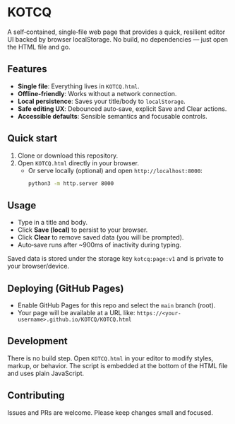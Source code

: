 # KOTCQ

A self‑contained, single‑file web page that provides a quick, resilient editor UI backed by browser localStorage. No build, no dependencies — just open the HTML file and go.

## Features
- **Single file**: Everything lives in `KOTCQ.html`.
- **Offline‑friendly**: Works without a network connection.
- **Local persistence**: Saves your title/body to `localStorage`.
- **Safe editing UX**: Debounced auto‑save, explicit Save and Clear actions.
- **Accessible defaults**: Sensible semantics and focusable controls.

## Quick start
1. Clone or download this repository.
2. Open `KOTCQ.html` directly in your browser.
   - Or serve locally (optional) and open `http://localhost:8000`:
     ```bash
     python3 -m http.server 8000
     ```

## Usage
- Type in a title and body.
- Click **Save (local)** to persist to your browser.
- Click **Clear** to remove saved data (you will be prompted).
- Auto‑save runs after ~900ms of inactivity during typing.

Saved data is stored under the storage key `kotcq:page:v1` and is private to your browser/device.

## Deploying (GitHub Pages)
- Enable GitHub Pages for this repo and select the `main` branch (root).
- Your page will be available at a URL like:
  `https://<your-username>.github.io/KOTCQ/KOTCQ.html`

## Development
There is no build step. Open `KOTCQ.html` in your editor to modify styles, markup, or behavior. The script is embedded at the bottom of the HTML file and uses plain JavaScript.

## Contributing
Issues and PRs are welcome. Please keep changes small and focused.

